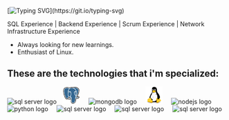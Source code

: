 [![Typing SVG](https://readme-typing-svg.herokuapp.com?font=Fira+Code&weight=700&size=40&pause=1000&color=E83B15&background=37FFF000&vCenter=true&random=false&width=700&height=70&lines=Hi%2C+Vinicius+Henrique+here!)](https://git.io/typing-svg)

SQL Experience | Backend Experience | Scrum Experience | Network Infrastructure Experience

* Always looking for new learnings.
* Enthusiast of Linux.
<h2 align="left">These are the technologies that i'm specialized:</h2>

<section> 
  <div align="left">
    <img src="https://cdn.jsdelivr.net/gh/devicons/devicon/icons/microsoftsqlserver/microsoftsqlserver-plain.svg" height="40" alt="sql server logo" />
    <img width="6" />
    <img src="https://github.com/devicons/devicon/blob/v2.17.0/icons/postgresql/postgresql-original.svg" height="40" alt="sql server logo" />
    <img width="12" />
    <img src="https://cdn.jsdelivr.net/gh/devicons/devicon/icons/mongodb/mongodb-original.svg" height="40" alt="mongodb logo" />
    <img width="12" />
    <img src="https://github.com/devicons/devicon/blob/v2.17.0/icons/linux/linux-original.svg" height="40" alt="sql server logo" />
    <img width="12" />
    <img src="https://cdn.jsdelivr.net/gh/devicons/devicon/icons/nodejs/nodejs-original.svg" height="40" alt="nodejs logo" />
    <img width="12" />
    <img src="https://cdn.jsdelivr.net/gh/devicons/devicon/icons/python/python-original.svg" height="40" alt="python logo" />
    <img width="12" />
    <img src="https://cdn.jsdelivr.net/gh/devicons/devicon/icons/nginx/nginx-original.svg" height="40" alt="sql server logo" />
    <img width="12" />
    <img src="https://cdn.jsdelivr.net/gh/devicons/devicon/icons/docker/docker-original.svg" height="40" alt="sql server logo" />
    <img width="12" />
    <img src="https://cdn.jsdelivr.net/gh/devicons/devicon/icons/amazonwebservices/amazonwebservices-plain-wordmark.svg" height="40" alt="sql server logo" />
  </div>
</section>
